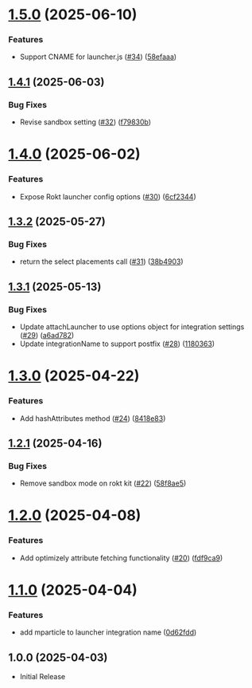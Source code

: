 # [1.5.0](https://github.com/mparticle-integrations/mparticle-javascript-integration-rokt/compare/v1.4.1...v1.5.0) (2025-06-10)


### Features

* Support CNAME for launcher.js ([#34](https://github.com/mparticle-integrations/mparticle-javascript-integration-rokt/issues/34)) ([58efaaa](https://github.com/mparticle-integrations/mparticle-javascript-integration-rokt/commit/58efaaad92e91994a0829ffdd4ac843d89c0dcec))

## [1.4.1](https://github.com/mparticle-integrations/mparticle-javascript-integration-rokt/compare/v1.4.0...v1.4.1) (2025-06-03)


### Bug Fixes

* Revise sandbox setting ([#32](https://github.com/mparticle-integrations/mparticle-javascript-integration-rokt/issues/32)) ([f79830b](https://github.com/mparticle-integrations/mparticle-javascript-integration-rokt/commit/f79830b5dec2430a8c5c815640457c53037ff3ce))

# [1.4.0](https://github.com/mparticle-integrations/mparticle-javascript-integration-rokt/compare/v1.3.2...v1.4.0) (2025-06-02)


### Features

* Expose Rokt launcher config options ([#30](https://github.com/mparticle-integrations/mparticle-javascript-integration-rokt/issues/30)) ([6cf2344](https://github.com/mparticle-integrations/mparticle-javascript-integration-rokt/commit/6cf234425621922614d3f8908e624211f4d7b485))

## [1.3.2](https://github.com/mparticle-integrations/mparticle-javascript-integration-rokt/compare/v1.3.1...v1.3.2) (2025-05-27)


### Bug Fixes

* return the select placements call ([#31](https://github.com/mparticle-integrations/mparticle-javascript-integration-rokt/issues/31)) ([38b4903](https://github.com/mparticle-integrations/mparticle-javascript-integration-rokt/commit/38b490337daca1dede7ba2fb5e1b3804092e25f9))

## [1.3.1](https://github.com/mparticle-integrations/mparticle-javascript-integration-rokt/compare/v1.3.0...v1.3.1) (2025-05-13)


### Bug Fixes

* Update attachLauncher to use options object for integration settings ([#29](https://github.com/mparticle-integrations/mparticle-javascript-integration-rokt/issues/29)) ([a6ad782](https://github.com/mparticle-integrations/mparticle-javascript-integration-rokt/commit/a6ad782730930b1b746f8a5ba2f20ebeb98b23b3))
* Update integrationName to support postfix ([#28](https://github.com/mparticle-integrations/mparticle-javascript-integration-rokt/issues/28)) ([1180363](https://github.com/mparticle-integrations/mparticle-javascript-integration-rokt/commit/11803639b7bdefc9757f7cd8b592e93d3cfabe28))

# [1.3.0](https://github.com/mparticle-integrations/mparticle-javascript-integration-rokt/compare/v1.2.1...v1.3.0) (2025-04-22)


### Features

* Add hashAttributes method ([#24](https://github.com/mparticle-integrations/mparticle-javascript-integration-rokt/issues/24)) ([8418e83](https://github.com/mparticle-integrations/mparticle-javascript-integration-rokt/commit/8418e83d58be17c51921019f81ddbeba726dd82c))

## [1.2.1](https://github.com/mparticle-integrations/mparticle-javascript-integration-rokt/compare/v1.2.0...v1.2.1) (2025-04-16)


### Bug Fixes

* Remove sandbox mode on rokt kit ([#22](https://github.com/mparticle-integrations/mparticle-javascript-integration-rokt/issues/22)) ([58f8ae5](https://github.com/mparticle-integrations/mparticle-javascript-integration-rokt/commit/58f8ae5112d6d944090f7b9c336bc02b39ed227b))

# [1.2.0](https://github.com/mparticle-integrations/mparticle-javascript-integration-rokt/compare/v1.1.0...v1.2.0) (2025-04-08)


### Features

* Add optimizely attribute fetching functionality ([#20](https://github.com/mparticle-integrations/mparticle-javascript-integration-rokt/issues/20)) ([fdf9ca9](https://github.com/mparticle-integrations/mparticle-javascript-integration-rokt/commit/fdf9ca9965b7d1c70d302454b24f2b07a9a01798))

# [1.1.0](https://github.com/mparticle-integrations/mparticle-javascript-integration-rokt/compare/v1.0.0...v1.1.0) (2025-04-04)


### Features

* add mparticle to launcher integration name ([0d62fdd](https://github.com/mparticle-integrations/mparticle-javascript-integration-rokt/commit/0d62fddf08c93bae3784552bf094284c380d4546))

## 1.0.0 (2025-04-03)
-  Initial Release
